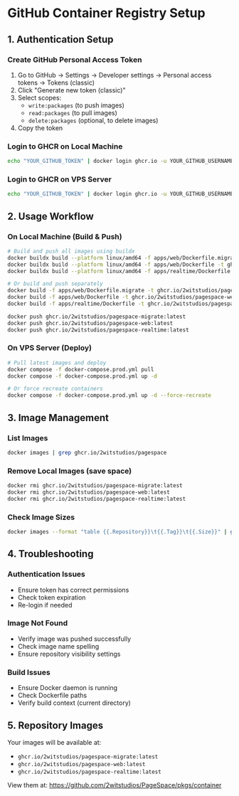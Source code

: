 # GitHub Container Registry Setup

## 1. Authentication Setup

### Create GitHub Personal Access Token
1. Go to GitHub → Settings → Developer settings → Personal access tokens → Tokens (classic)
2. Click "Generate new token (classic)"
3. Select scopes:
   - `write:packages` (to push images)
   - `read:packages` (to pull images)
   - `delete:packages` (optional, to delete images)
4. Copy the token

### Login to GHCR on Local Machine
```bash
echo "YOUR_GITHUB_TOKEN" | docker login ghcr.io -u YOUR_GITHUB_USERNAME --password-stdin
```

### Login to GHCR on VPS Server
```bash
echo "YOUR_GITHUB_TOKEN" | docker login ghcr.io -u YOUR_GITHUB_USERNAME --password-stdin
```

## 2. Usage Workflow

### On Local Machine (Build & Push)
```bash
# Build and push all images using buildx
docker buildx build --platform linux/amd64 -f apps/web/Dockerfile.migrate -t ghcr.io/2witstudios/pagespace-migrate:latest --push .
docker buildx build --platform linux/amd64 -f apps/web/Dockerfile -t ghcr.io/2witstudios/pagespace-web:latest --push . --build-arg NEXT_PUBLIC_REALTIME_URL="${NEXT_PUBLIC_REALTIME_URL}" --build-arg OPENROUTER_DEFAULT_API_KEY="${OPENROUTER_DEFAULT_API_KEY}"
docker buildx build --platform linux/amd64 -f apps/realtime/Dockerfile -t ghcr.io/2witstudios/pagespace-realtime:latest --push .

# Or build and push separately
docker build -f apps/web/Dockerfile.migrate -t ghcr.io/2witstudios/pagespace-migrate:latest .
docker build -f apps/web/Dockerfile -t ghcr.io/2witstudios/pagespace-web:latest .
docker build -f apps/realtime/Dockerfile -t ghcr.io/2witstudios/pagespace-realtime:latest .

docker push ghcr.io/2witstudios/pagespace-migrate:latest
docker push ghcr.io/2witstudios/pagespace-web:latest
docker push ghcr.io/2witstudios/pagespace-realtime:latest
```

### On VPS Server (Deploy)
```bash
# Pull latest images and deploy
docker compose -f docker-compose.prod.yml pull
docker compose -f docker-compose.prod.yml up -d

# Or force recreate containers
docker compose -f docker-compose.prod.yml up -d --force-recreate
```

## 3. Image Management

### List Images
```bash
docker images | grep ghcr.io/2witstudios/pagespace
```

### Remove Local Images (save space)
```bash
docker rmi ghcr.io/2witstudios/pagespace-migrate:latest
docker rmi ghcr.io/2witstudios/pagespace-web:latest
docker rmi ghcr.io/2witstudios/pagespace-realtime:latest
```

### Check Image Sizes
```bash
docker images --format "table {{.Repository}}\t{{.Tag}}\t{{.Size}}" | grep pagespace
```

## 4. Troubleshooting

### Authentication Issues
- Ensure token has correct permissions
- Check token expiration
- Re-login if needed

### Image Not Found
- Verify image was pushed successfully
- Check image name spelling
- Ensure repository visibility settings

### Build Issues
- Ensure Docker daemon is running
- Check Dockerfile paths
- Verify build context (current directory)

## 5. Repository Images

Your images will be available at:
- `ghcr.io/2witstudios/pagespace-migrate:latest`
- `ghcr.io/2witstudios/pagespace-web:latest`
- `ghcr.io/2witstudios/pagespace-realtime:latest`

View them at: https://github.com/2witstudios/PageSpace/pkgs/container